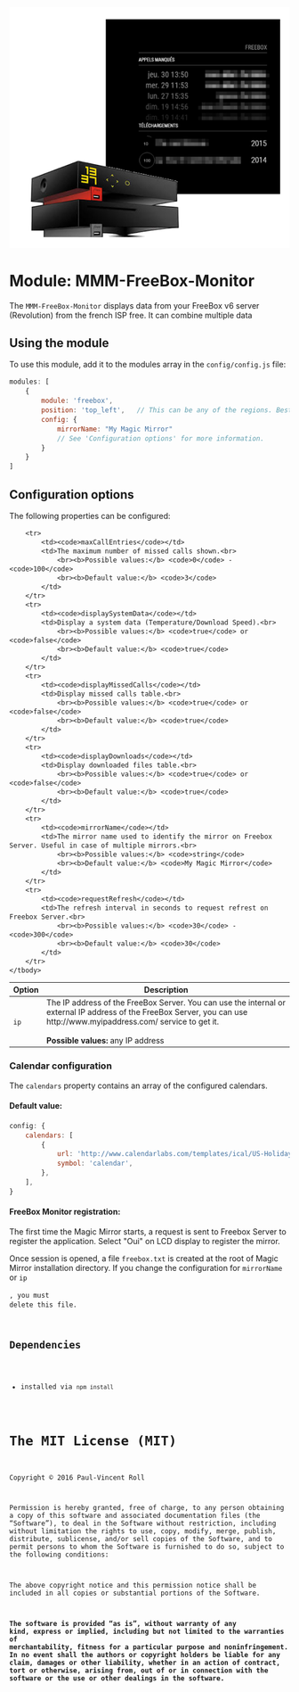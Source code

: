 
![MMM-FreeBox-Monitor: The module for MagicMirror. ](2016-06-30_14-34-46.png)

# Module: MMM-FreeBox-Monitor
The `MMM-FreeBox-Monitor` displays data from your FreeBox v6 server (Revolution) from the french ISP free. It can combine multiple data

## Using the module

To use this module, add it to the modules array in the `config/config.js` file:
````javascript
modules: [
	{
		module: 'freebox',
		position: 'top_left',	// This can be any of the regions. Best results in left or right regions.
		config: {
			mirrorName: "My Magic Mirror"
			// See 'Configuration options' for more information.
		}
	}
]
````

## Configuration options

The following properties can be configured:


<table width="100%">
	<!-- why, markdown... -->
	<thead>
		<tr>
			<th>Option</th>
			<th width="100%">Description</th>
		</tr>
	<thead>
	<tbody>
		<tr>
			<td><code>ip</code></td>
			<td>The IP address of the FreeBox Server. You can use the internal or external IP address of the FreeBox Server, you can use http://www.myipaddress.com/ service to get it.<br>
				<br><b>Possible values:</b> any IP address
			</td>
		</tr>
	
		<tr>
			<td><code>maxCallEntries</code></td>
			<td>The maximum number of missed calls shown.<br>
				<br><b>Possible values:</b> <code>0</code> - <code>100</code>
				<br><b>Default value:</b> <code>3</code>
			</td>
		</tr>
		<tr>
			<td><code>displaySystemData</code></td>
			<td>Display a system data (Temperature/Download Speed).<br>
				<br><b>Possible values:</b> <code>true</code> or <code>false</code>
				<br><b>Default value:</b> <code>true</code>
			</td>
		</tr>
		<tr>
			<td><code>displayMissedCalls</code></td>
			<td>Display missed calls table.<br>
				<br><b>Possible values:</b> <code>true</code> or <code>false</code>
				<br><b>Default value:</b> <code>true</code>
			</td>
		</tr>
		<tr>
			<td><code>displayDownloads</code></td>
			<td>Display downloaded files table.<br>
				<br><b>Possible values:</b> <code>true</code> or <code>false</code>
				<br><b>Default value:</b> <code>true</code>
			</td>
		</tr>
		<tr>
			<td><code>mirrorName</code></td>
			<td>The mirror name used to identify the mirror on Freebox Server. Useful in case of multiple mirrors.<br>
				<br><b>Possible values:</b> <code>string</code>
				<br><b>Default value:</b> <code>My Magic Mirror</code>
			</td>
		</tr>
		<tr>
			<td><code>requestRefresh</code></td>
			<td>The refresh interval in seconds to request refrest on Freebox Server.<br>
				<br><b>Possible values:</b> <code>30</code> - <code>300</code>
				<br><b>Default value:</b> <code>30</code>
			</td>
		</tr>
	</tbody>
</table>

### Calendar configuration

The `calendars` property contains an array of the configured calendars.

#### Default value:
````javascript
config: {
	calendars: [
		{
			url: 'http://www.calendarlabs.com/templates/ical/US-Holidays.ics',
			symbol: 'calendar',
		},
	],
}
````


#### FreeBox Monitor registration:

The first time the Magic Mirror starts, a request is sent to Freebox Server to register the application. Select "Oui" on LCD display to register the mirror.

Once session is opened, a file <code>freebox.txt</code> is created at the root of Magic Mirror installation directory. If you change the configuration for <code>mirrorName</code> or <code>ip</p>, you must delete this file.

## Dependencies
- installed via `npm install`

The MIT License (MIT)
=====================

Copyright © 2016 Paul-Vincent Roll

Permission is hereby granted, free of charge, to any person
obtaining a copy of this software and associated documentation
files (the “Software”), to deal in the Software without
restriction, including without limitation the rights to use,
copy, modify, merge, publish, distribute, sublicense, and/or sell
copies of the Software, and to permit persons to whom the
Software is furnished to do so, subject to the following
conditions:

The above copyright notice and this permission notice shall be
included in all copies or substantial portions of the Software.

**The software is provided “as is”, without warranty of any kind, express or implied, including but not limited to the warranties of merchantability, fitness for a particular purpose and noninfringement. In no event shall the authors or copyright holders be liable for any claim, damages or other liability, whether in an action of contract, tort or otherwise, arising from, out of or in connection with the software or the use or other dealings in the software.**
